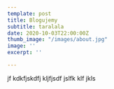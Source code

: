 ```yaml
---
template: post
title: Blogujemy
subtitle: taralala
date: 2020-10-03T22:00:00Z
thumb_image: "/images/about.jpg"
image: ''
excerpt: ''

---
```

jf kdkfjskdfj kljfjsdf jslfk klf jkls